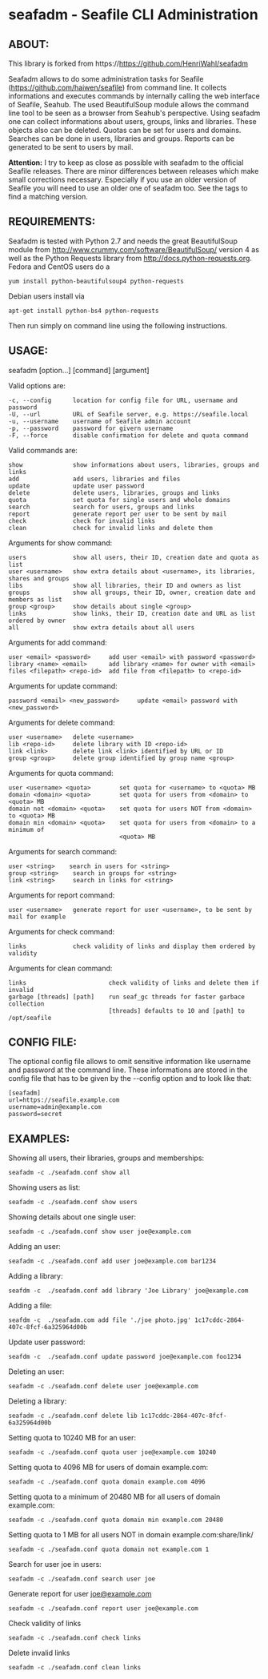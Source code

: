 seafadm - Seafile CLI Administration
====================================

ABOUT:
------

This library is forked from https://https://github.com/HenriWahl/seafadm

Seafadm allows to do some administration tasks for Seafile (https://github.com/haiwen/seafile) from command line. It collects informations and executes commands by internally calling the web interface of Seafile, Seahub. The used BeautifulSoup module allows the command line tool to be seen as a browser from Seahub's perspective.
Using seafadm one can collect informations about users, groups, links and libraries. These objects also can be deleted. Quotas can be set for users and domains. Searches can be done in users, libraries and groups. Reports can be generated to be sent to users by mail.

**Attention:** I try to keep as close as possible with seafadm to the official Seafile releases. There are minor differences between releases which make small corrections necessary. Especially if you use an older version of Seafile you will need to use an older one of seafadm too. See the tags to find a matching version.

REQUIREMENTS:
-------------

Seafadm is tested with Python 2.7 and needs the great BeautifulSoup module from http://www.crummy.com/software/BeautifulSoup/ version 4 as well as the Python Requests library from http://docs.python-requests.org. Fedora and CentOS users do a 

    yum install python-beautifulsoup4 python-requests

Debian users install via

    apt-get install python-bs4 python-requests

Then run simply on command line using the following instructions.

USAGE:
------

seafadm [option...] [command] [argument]

Valid options are:

    -c, --config      location for config file for URL, username and password
    -U, --url         URL of Seafile server, e.g. https://seafile.local
    -u, --username    username of Seafile admin account
    -p, --password    password for givern username
    -F, --force       disable confirmation for delete and quota command

Valid commands are:

    show              show informations about users, libraries, groups and links
    add               add users, libraries and files
    update            update user password
    delete            delete users, libraries, groups and links
    quota             set quota for single users and whole domains
    search            search for users, groups and links
    report            generate report per user to be sent by mail
    check             check for invalid links
    clean             check for invalid links and delete them

Arguments for show command:

    users             show all users, their ID, creation date and quota as list
    user <username>   show extra details about <username>, its libraries, shares and groups
    libs              show all libraries, their ID and owners as list
    groups            show all groups, their ID, owner, creation date and members as list
    group <group>     show details about single <group>
    links             show links, their ID, creation date and URL as list ordered by owner
    all               show extra details about all users

Arguments for add command:

    user <email> <password>     add user <email> with password <password>
    library <name> <email>      add library <name> for owner with <email>
    files <filepath> <repo-id>  add file from <filepath> to <repo-id>

Arguments for update command:

    password <email> <new_password>     update <email> password with <new_password>

Arguments for delete command:

    user <username>   delete <username>
    lib <repo-id>     delete library with ID <repo-id>
    link <link>       delete link <link> identified by URL or ID
    group <group>     delete group identified by group name <group>

Arguments for quota command:

    user <username> <quota>        set quota for <username> to <quota> MB
    domain <domain> <quota>        set quota for users from <domain> to <quota> MB
    domain not <domain> <quota>    set quota for users NOT from <domain> to <quota> MB
    domain min <domain> <quota>    set quota for users from <domain> to a minimum of
                                   <quota> MB

Arguments for search command:

    user <string>    search in users for <string>
    group <string>    search in groups for <string>
    link <string>     search in links for <string>

Arguments for report command:

    user <username>   generate report for user <username>, to be sent by mail for example

Arguments for check command:

    links             check validity of links and display them ordered by validity

Arguments for clean command:

    links                       check validity of links and delete them if invalid
    garbage [threads] [path]    run seaf_gc threads for faster garbace collection
                                [threads] defaults to 10 and [path] to /opt/seafile


CONFIG FILE:
------------

The optional config file allows to omit sensitive information like username and password at the command line. These informations are stored in the config file that has to be given by the --config option and to look like that:

    [seafadm]
    url=https://seafile.example.com
    username=admin@example.com
    password=secret

EXAMPLES:
---------

Showing all users, their libraries, groups and memberships:

    seafadm -c ./seafadm.conf show all

Showing users as list:

    seafadm -c ./seafadm.conf show users

Showing details about one single user:

    seafadm -c ./seafadm.conf show user joe@example.com

Adding an user:

    seafadm -c ./seafadm.conf add user joe@example.com bar1234

Adding a library:

    seafdm -c  ./seafadm.conf add library 'Joe Library' joe@example.com

Adding a file:

    seafdm -c  ./seafadm.com add file './joe photo.jpg' 1c17cddc-2864-407c-8fcf-6a325964d00b 

Update user password:

    seafdm -c  ./seafadm.conf update password joe@example.com foo1234

Deleting an user:

    seafadm -c ./seafadm.conf delete user joe@example.com

Deleting a library:

    seafadm -c ./seafadm.conf delete lib 1c17cddc-2864-407c-8fcf-6a325964d00b

Setting quota to 10240 MB for an user:

    seafadm -c ./seafadm.conf quota user joe@example.com 10240

Setting quota to 4096 MB for users of domain example.com:

    seafadm -c ./seafadm.conf quota domain example.com 4096

Setting quota to a minimum of 20480 MB for all users of domain example.com:

    seafadm -c ./seafadm.conf quota domain min example.com 20480

Setting quota to 1 MB for all users NOT in domain example.com:share/link/

    seafadm -c ./seafadm.conf quota domain not example.com 1

Search for user joe in users:

    seafadm -c ./seafadm.conf search user joe

Generate report for user joe@example.com

    seafadm -c ./seafadm.conf report user joe@example.com

Check validity of links

    seafadm -c ./seafadm.conf check links

Delete invalid links

    seafadm -c ./seafadm.conf clean links
